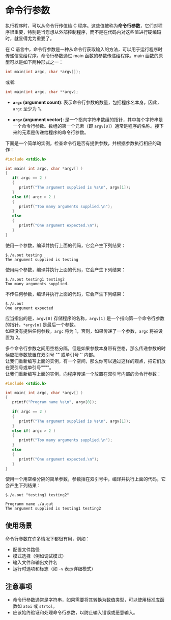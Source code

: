 # 命令行参数

执行程序时，可以从命令行传值给 C 程序。这些值被称为**命令行参数**，它们对程序很重要，特别是当您想从外部控制程序，而不是在代码内对这些值进行硬编码时，就显得尤为重要了。

在 C 语言中，命令行参数是一种从命令行获取输入的方法，可以用于运行程序时传递信息给程序。命令行参数通过 main 函数的参数传递给程序。main 函数的原型可以是如下两种形式之一：

```c
int main(int argc, char *argv[]);
```

或者:

```c
int main(int argc, char **argv);
```

- **`argc` (argument count)**: 表示命令行参数的数量，包括程序名本身。因此，`argc` 至少为 1。

- **`argv` (argument vector)**: 是一个指向字符串数组的指针，其中每个字符串是一个命令行参数。数组的第一个元素（即 `argv[0]`）通常是程序的名称。接下来的元素是传递给程序的命令行参数。

下面是一个简单的实例，检查命令行是否有提供参数，并根据参数执行相应的动作：

```c
#include <stdio.h>

int main( int argc, char *argv[] )  
{
   if( argc == 2 )
   {
      printf("The argument supplied is %s\n", argv[1]);
   }
   else if( argc > 2 )
   {
      printf("Too many arguments supplied.\n");
   }
   else
   {
      printf("One argument expected.\n");
   }
}
```

使用一个参数，编译并执行上面的代码，它会产生下列结果：

```text
$./a.out testing
The argument supplied is testing
```

使用两个参数，编译并执行上面的代码，它会产生下列结果：

```text
$./a.out testing1 testing2
Too many arguments supplied.
```

不传任何参数，编译并执行上面的代码，它会产生下列结果：

```text
$./a.out
One argument expected
```

应当指出的是，`argv[0]` 存储程序的名称，`argv[1]` 是一个指向第一个命令行参数的指针，`*argv[n]` 是最后一个参数。  
如果没有提供任何参数，`argc` 将为 1，否则，如果传递了一个参数，`argc` 将被设置为 2。

多个命令行参数之间用空格分隔，但是如果参数本身带有空格，那么传递参数的时候应把参数放置在双引号 "" 或单引号 '' 内部。  
让我们重新编写上面的实例，有一个空间，那么你可以通过这样的观点，把它们放在双引号或单引号""""。  
让我们重新编写上面的实例，向程序传递一个放置在双引号内部的命令行参数：

```c
#include <stdio.h>

int main( int argc, char *argv[] )  
{
   printf("Program name %s\n", argv[0]);
 
   if( argc == 2 )
   {
      printf("The argument supplied is %s\n", argv[1]);
   }
   else if( argc > 2 )
   {
      printf("Too many arguments supplied.\n");
   }
   else
   {
      printf("One argument expected.\n");
   }
}
```

使用一个用空格分隔的简单参数，参数括在双引号中，编译并执行上面的代码，它会产生下列结果：

```text
$./a.out "testing1 testing2"

Progranm name ./a.out
The argument supplied is testing1 testing2
```

## 使用场景

命令行参数在许多情况下都很有用，例如：

- 配置文件路径
- 模式选择（例如调试模式）
- 输入文件和输出文件名
- 运行时选项和标志（如 `-v` 表示详细模式）

## 注意事项

- 命令行参数通常是字符串，如果需要将其转换为数值类型，可以使用标准库函数如 `atoi` 或 `strtol`。
- 应该始终验证和处理命令行参数，以防止输入错误或恶意输入。
